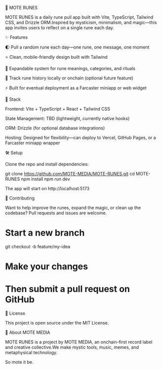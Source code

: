 🌃 MOTE RUNES

MOTE RUNES is a daily rune pull app built with Vite, TypeScript, Tailwind CSS, and Drizzle ORM.Inspired by mysticism, minimalism, and magic—this app invites users to reflect on a single rune each day.

✨ Features

🌓 Pull a random rune each day—one rune, one message, one moment

⭐ Clean, mobile-friendly design built with Tailwind

📜 Expandable system for rune meanings, categories, and rituals

🧠 Track rune history locally or onchain (optional future feature)

⚡ Built for eventual deployment as a Farcaster miniapp or web widget

🧱 Stack

Frontend: Vite + TypeScript + React + Tailwind CSS

State Management: TBD (lightweight, currently native hooks)

ORM: Drizzle (for optional database integrations)

Hosting: Designed for flexibility—can deploy to Vercel, GitHub Pages, or a Farcaster miniapp wrapper

🛠 Setup

Clone the repo and install dependencies:

git clone https://github.com/MOTE-MEDIA/MOTE-RUNES.git
cd MOTE-RUNES
npm install
npm run dev

The app will start on http://localhost:5173

🤝 Contributing

Want to help improve the runes, expand the magic, or clean up the codebase? Pull requests and issues are welcome.

# Start a new branch
git checkout -b feature/my-idea

# Make your changes
# Then submit a pull request on GitHub

📜 License

This project is open source under the MIT License.

🔀 About MOTE MEDIA

MOTE RUNES is a project by MOTE MEDIA, an onchain-first record label and creative collective.We make mystic tools, music, memes, and metaphysical technology.

So mote it be.

